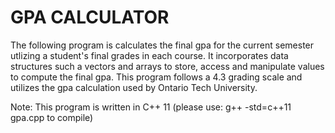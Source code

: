 # GPA CALCULATOR

The following program is calculates the final gpa for the current semester utlizing a student's final grades in each course. It 
incorporates data structures such a vectors and arrays to store, access and manipulate values to compute the final gpa. This 
program follows a 4.3 grading scale and utilizes the gpa calculation used by Ontario Tech University.

Note: This program is written in C++ 11 (please use: g++ -std=c++11 gpa.cpp to compile)
